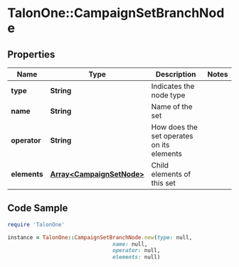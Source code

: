 # TalonOne::CampaignSetBranchNode

## Properties

Name | Type | Description | Notes
------------ | ------------- | ------------- | -------------
**type** | **String** | Indicates the node type | 
**name** | **String** | Name of the set | 
**operator** | **String** | How does the set operates on its elements | 
**elements** | [**Array&lt;CampaignSetNode&gt;**](CampaignSetNode.md) | Child elements of this set | 

## Code Sample

```ruby
require 'TalonOne'

instance = TalonOne::CampaignSetBranchNode.new(type: null,
                                 name: null,
                                 operator: null,
                                 elements: null)
```


